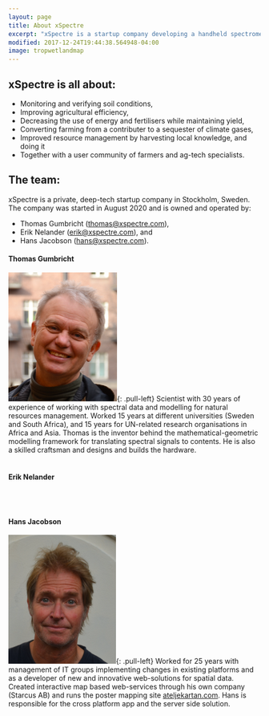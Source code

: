 ```yaml
---
layout: page
title: About xSpectre
excerpt: "xSpectre is a startup company developing a handheld spectrometer, or as we regard it - a 'Swiss army knife for soil sensing'. xSpectre is based in Stockholm, Sweden"
modified: 2017-12-24T19:44:38.564948-04:00
image: tropwetlandmap
---
```


## xSpectre is all about:

* Monitoring and verifying soil conditions,
* Improving agricultural efficiency,
* Decreasing the use of energy and fertilisers while maintaining yield,
* Converting farming from a contributer to a sequester of climate gases,
* Improved resource management by harvesting local knowledge, and doing it
* Together with a user community of farmers and ag-tech specialists.

## The team:

xSpectre is a private, deep-tech startup company in Stockholm, Sweden. The company was started in August 2020 and is owned and operated by:

- Thomas Gumbricht (thomas@xspectre.com),
- Erik Nelander (erik@xspectre.com), and
- Hans Jacobson (hans@xspectre.com).

#### Thomas Gumbricht

![Thomas](../images/thomas.png){: .pull-left}
Scientist with 30 years of experience of working with spectral data and modelling for natural resources management. Worked 15 years at different universities (Sweden and South Africa), and 15 years for UN-related research organisations in Africa and Asia. Thomas is the inventor behind the mathematical-geometric modelling framework for translating spectral signals to contents. He is also a skilled craftsman and designs and builds the hardware.
<br>
<br>
#### Erik Nelander
<br>
<br>

#### Hans Jacobson

![Hans](../images/hans2.png){: .pull-left}
Worked for 25 years with management of IT groups implementing changes in existing platforms and as a developer of new and innovative web-solutions for spatial data. Created interactive map based web-services through his own company (Starcus AB) and runs the poster mapping site [ateljekartan.com](https://ateljekartan.com). Hans is responsible for the cross platform app and the server side solution.
<br>
<br>
